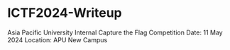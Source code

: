 # ICTF2024-Writeup
Asia Pacific University Internal Capture the Flag Competition
Date: 11 May 2024 
Location: APU New Campus
